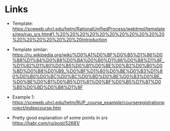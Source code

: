 # Links

- Template: 
https://sceweb.uhcl.edu/helm/RationalUnifiedProcess/webtmpl/templates/req/rup_srs.htm#1.%20%20%20%20%20%20%20%20%20%20%20%20%20%20%20%20%20%20Introduction

- Template similar:
https://ru.wikipedia.org/wiki/%D0%A1%D0%BF%D0%B5%D1%86%D0%B8%D1%84%D0%B8%D0%BA%D0%B0%D1%86%D0%B8%D1%8F_%D1%82%D1%80%D0%B5%D0%B1%D0%BE%D0%B2%D0%B0%D0%BD%D0%B8%D0%B9_%D0%BF%D1%80%D0%BE%D0%B3%D1%80%D0%B0%D0%BC%D0%BC%D0%BD%D0%BE%D0%B3%D0%BE_%D0%BE%D0%B1%D0%B5%D1%81%D0%BF%D0%B5%D1%87%D0%B5%D0%BD%D0%B8%D1%8F

- Example 1:
https://sceweb.uhcl.edu/helm/RUP_course_example/courseregistrationproject/indexcourse.htm

- Pretty good explanation of some points in srs
https://habr.com/ru/post/52681/

